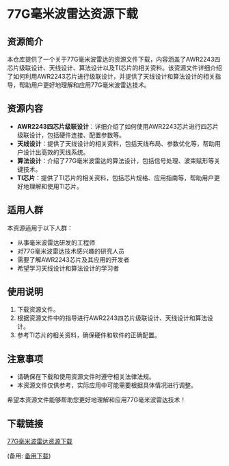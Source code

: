# 77G毫米波雷达资源下载

## 资源简介

本仓库提供了一个关于77G毫米波雷达的资源文件下载，内容涵盖了AWR2243四芯片级联设计、天线设计、算法设计以及TI芯片的相关资料。该资源文件详细介绍了如何利用AWR2243芯片进行级联设计，并提供了天线设计和算法设计的相关指导，帮助用户更好地理解和应用77G毫米波雷达技术。

## 资源内容

- **AWR2243四芯片级联设计**：详细介绍了如何使用AWR2243芯片进行四芯片级联设计，包括硬件连接、配置参数等。
- **天线设计**：提供了天线设计的相关资料，包括天线布局、参数优化等，帮助用户设计出高效的天线系统。
- **算法设计**：介绍了77G毫米波雷达的算法设计，包括信号处理、波束赋形等关键技术。
- **TI芯片**：提供了TI芯片的相关资料，包括芯片规格、应用指南等，帮助用户更好地理解和使用TI芯片。

## 适用人群

本资源适用于以下人群：

- 从事毫米波雷达研发的工程师
- 对77G毫米波雷达技术感兴趣的研究人员
- 需要了解AWR2243芯片及其应用的开发者
- 希望学习天线设计和算法设计的学习者

## 使用说明

1. 下载资源文件。
2. 根据资源文件中的指导进行AWR2243四芯片级联设计、天线设计和算法设计。
3. 参考TI芯片的相关资料，确保硬件和软件的正确配置。

## 注意事项

- 请确保在下载和使用资源文件时遵守相关法律法规。
- 本资源文件仅供参考，实际应用中可能需要根据具体情况进行调整。

希望本资源文件能够帮助您更好地理解和应用77G毫米波雷达技术！

## 下载链接
[77G毫米波雷达资源下载](https://pan.quark.cn/s/95a522cd51a9) 

(备用: [备用下载](https://pan.baidu.com/s/1lWWHjwo5zbSyK3JXdKzoVg?pwd=1234
))
